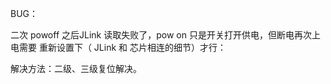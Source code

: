 BUG：

二次 powoff 之后JLink 读取失败了，pow on 只是开关打开供电，但断电再次上电需要 重新设置下（ JLink 和 芯片相连的细节）才行：

解决方法：二级、三级复位解决。

<!--stackedit_data:
eyJoaXN0b3J5IjpbMTcxMjUyMzM4MF19
-->
